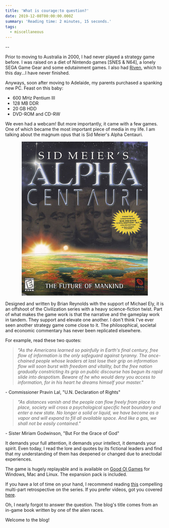 ```yaml
---
title: 'What is courage:to question?'
date: 2019-12-08T00:00:00.000Z
summary: 'Reading time: 2 minutes, 15 seconds.'
tags:
  - miscellaneous
---
```

\--

Prior to moving to Australia in 2000, I had never played a strategy game before. I was raised on a diet of Nintendo games \[SNES & N64], a lonely SEGA Game Gear and some edutainment games. I also had [Riven](https://en.wikipedia.org/wiki/Riven), which to this day...I have never finished.

Anyways, soon after moving to Adelaide, my parents purchased a spanking new PC. Feast on this baby:

* 600 MHz Pentium III
* 128 MB DDR
* 20 GB HDD
* DVD-ROM and CD-RW

We even had a webcam! But more importantly, it came with a few games. One of which became the most important piece of media in my life. I am talking about the magnum opus that is Sid Meier's Alpha Centauri.

<p align="center">
  <img src="/static/img/smac-cover.jpg">
</p>

Designed and written by Brian Reynolds with the support of Michael Ely, it is an offshoot of the Civilization series with a heavy science-fiction twist. Part of what makes the game work is that the narrative and the gameplay work in tandem. They support and elevate one another. I don't think I've ever seen another strategy game come close to it. The philosophical, societal and economic commentary has never been replicated elsewhere.

For example, read these two quotes:

> _"As the Americans learned so painfully in Earth's final century, free flow of information is the only safeguard against tyranny. The once-chained people whose leaders at last lose their grip on information flow will soon burst with freedom and vitality, but the free nation gradually constricting its grip on public discourse has begun its rapid slide into despotism. Beware of he who would deny you access to information, for in his heart he dreams himself your master."_

\- Commissioner Pravin Lal, "U.N. Declaration of Rights"

> _"As distances vanish and the people can flow freely from place to place, society will cross a psychological specific heat boundary and enter a new state. No longer a solid or liquid, we have become as a vapor and will expand to fill all available space. And like a gas, we shall not be easily contained."_

\- Sister Miriam Godwinson, "But For the Grace of God"

It demands your full attention, it demands your intellect, it demands your spirit. Even today, I read the lore and quotes by its fictional leaders and find that my understanding of them has deepened or changed due to anectodal experiences.

The game is hugely replayable and is available on [Good Ol Games](https://www.gog.com/game/sid_meiers_alpha_centauri) for Windows, Mac and Linux. The expansion pack is included.

If you have a lot of time on your hand, I recommend reading [this](https://paeantosmac.wordpress.com/2015/02/17/introduction/) compelling multi-part retrospective on the series. If you prefer videos, got you covered [here](https://sfdebris.com/videos/games/alphacentauri.php).

Oh, I nearly forgot to answer the question. The blog's title comes from an in-game book written by one of the alien races.

Welcome to the blog!
